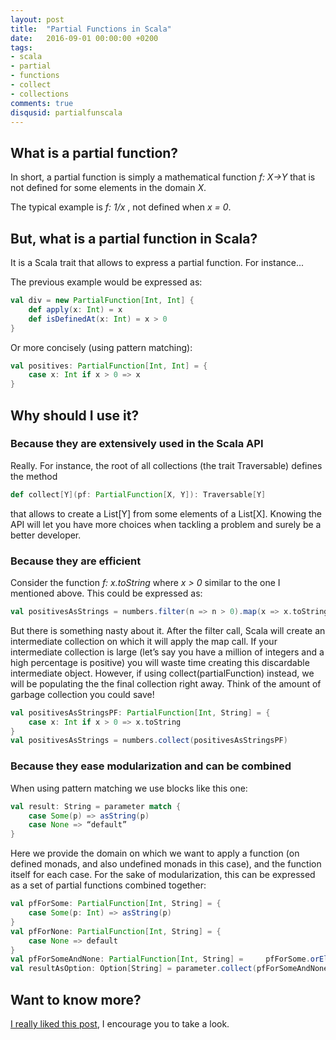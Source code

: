 ```yaml
---
layout: post
title:  "Partial Functions in Scala"
date:   2016-09-01 00:00:00 +0200
tags:
- scala 
- partial 
- functions 
- collect
- collections
comments: true
disqusid: partialfunscala
---
```

##  What is a partial function?

In short, a partial function is simply a mathematical function *f: X->Y* that is not defined for some elements in the domain *X*.

The typical example is *f: 1/x* , not defined when *x = 0*.

## But, what is a partial function in Scala?

It is a Scala trait that allows to express a partial function. For instance...

The previous example would be expressed as: 

```scala
val div = new PartialFunction[Int, Int] {
    def apply(x: Int) = x
    def isDefinedAt(x: Int) = x > 0
}
```

<!--more-->

Or more concisely (using pattern matching):

```scala
val positives: PartialFunction[Int, Int] = {
    case x: Int if x > 0 => x
}
```

## Why should I use it?

### Because they are extensively used in the Scala API

Really. For instance, the root of all collections (the trait Traversable) defines the method

```scala
def collect[Y](pf: PartialFunction[X, Y]): Traversable[Y]
```

that allows to create a List[Y] from some elements of a List[X]. Knowing the API will let you have more choices when tackling a problem and surely be a better developer.

### Because they are efficient

Consider the function *f: x.toString* where *x > 0* similar to the one I mentioned above. This could be expressed as: 

```scala
val positivesAsStrings = numbers.filter(n => n > 0).map(x => x.toString)
```

But there is something nasty about it. After the filter call, Scala will create an intermediate collection on which it will apply the map call. If your intermediate collection is large (let’s say you have a million of integers and a high percentage is positive) you will waste time creating this discardable intermediate object.
However, if using collect(partialFunction) instead, we will be populating the the final collection right away. Think of the amount of garbage collection you could save!

```scala
val positivesAsStringsPF: PartialFunction[Int, String] = {
    case x: Int if x > 0 => x.toString
}
val positivesAsStrings = numbers.collect(positivesAsStringsPF)
```

### Because they ease modularization and can be combined

When using pattern matching we use blocks like this one:

```scala
val result: String = parameter match {
    case Some(p) => asString(p)
    case None => “default”
}
```

Here we provide the domain on which we want to apply a function (on defined monads, and also undefined monads in this case), and the function itself for each case. For the sake of modularization, this can be expressed as a set of partial functions combined together:

```scala
val pfForSome: PartialFunction[Int, String] = {
    case Some(p: Int) => asString(p)
}
val pfForNone: PartialFunction[Int, String] = {
    case None => default
}
val pfForSomeAndNone: PartialFunction[Int, String] =     pfForSome.orElse(pfForNone)
val resultAsOption: Option[String] = parameter.collect(pfForSomeAndNone)
```

## Want to know more?

[I really liked this post](http://blog.bruchez.name/2011/10/scala-partial-functions-without-phd.html), I encourage you to take a look.

